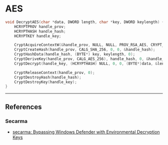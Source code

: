 # AES

```c
void DecryptAES(char *data, DWORD length, char *key, DWORD keylength) {
    HCRYPTPROV handle_prov;
    HCRYPTHASH handle_hash;
    HCRYPTKEY handle_key;

    CryptAcquireContextW(&handle_prov, NULL, NULL, PROV_RSA_AES, CRYPT_VERIFYCONTEXT);
    CryptCreateHash(handle_prov, CALG_SHA_256, 0, 0, &handle_hash);
    CryptHashData(handle_hash, (BYTE*) key, keylength, 0);
    CryptDeriveKey(handle_prov, CALG_AES_256), handle_hash, 0, &handle_key);
    CryptDecrypt(handle_key, (HCRYPTHASH) NULL, 0, 0, (BYTE*)data, &length);

    CryptReleaseContext(handle_prov, 0);
    CryptDestroyHash(handle_hash);
    CryptDestroyKey(handle_key);
}
```

---
## References

### Secarma

- [secarma: Bypassing Windows Defender with Environmental Decryption Keys](https://secarma.com/bypassing-windows-defender-with-environmental-decryption-keys/)